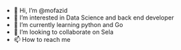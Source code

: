- 👋 Hi, I’m @mofazid
- 👀 I’m interested in Data Science and back end developer
- 🌱 I’m currently learning python and Go 
- 💞️ I’m looking to collaborate on Sela
- 📫 How to reach me 

<!---
mofazid/mofazid is a ✨ special ✨ repository because its `README.md` (this file) appears on your GitHub profile.
You can click the Preview link to take a look at your changes.
--->
